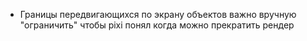 - Границы передвигающихся по экрану объектов важно вручную "ограничить" чтобы pixi понял когда можно прекратить рендер